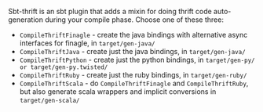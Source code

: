 
Sbt-thrift is an sbt plugin that adds a mixin for doing thrift code auto-generation during your
compile phase. Choose one of these three:

- `CompileThriftFinagle` - create the java bindings with alternative async interfaces for finagle, in `target/gen-java/`
- `CompileThriftJava` - create just the java bindings, in `target/gen-java/`
- `CompileThriftPython` - create just the python bindings, in `target/gen-py/ or target/gen-py.twisted/`
- `CompileThriftRuby` - create just the ruby bindings, in `target/gen-ruby/`
- `CompileThriftScala` - do `CompileThriftFinagle` and `CompileThriftRuby`, but also generate scala wrappers and implicit conversions in `target/gen-scala/`
